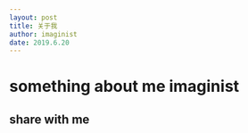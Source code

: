 ```yaml
---
layout: post
title: 关于我
author: imaginist
date: 2019.6.20
---
```


# something about me imaginist
## share with me